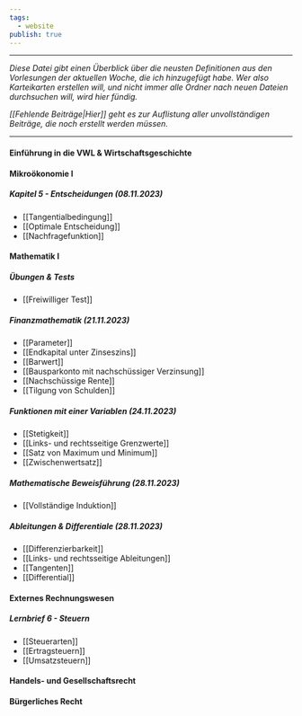 ```yaml
---
tags:
  - website
publish: true
---
```

***

*Diese Datei gibt einen Überblick über die neusten Definitionen aus den Vorlesungen der aktuellen Woche, die ich hinzugefügt habe. Wer also Karteikarten erstellen will, und nicht immer alle Ordner nach neuen Dateien durchsuchen will, wird hier fündig.*

*[[Fehlende Beiträge|Hier]] geht es zur Auflistung aller unvollständigen Beiträge, die noch erstellt werden müssen.*

***
#### Einführung in die VWL & Wirtschaftsgeschichte


#### Mikroökonomie I

##### Kapitel 5 - Entscheidungen (08.11.2023)
- [[Tangentialbedingung]]
- [[Optimale Entscheidung]]
- [[Nachfragefunktion]]
#### Mathematik I

##### Übungen & Tests
- [[Freiwilliger Test]]
##### Finanzmathematik (21.11.2023)
- [[Parameter]]
- [[Endkapital unter Zinseszins]]
- [[Barwert]]
- [[Bausparkonto mit nachschüssiger Verzinsung]]
- [[Nachschüssige Rente]]
- [[Tilgung von Schulden]]
##### Funktionen mit einer Variablen (24.11.2023)
- [[Stetigkeit]]
- [[Links- und rechtsseitige Grenzwerte]]
- [[Satz von Maximum und Minimum]]
- [[Zwischenwertsatz]]
##### Mathematische Beweisführung (28.11.2023)
- [[Vollständige Induktion]]
##### Ableitungen & Differentiale (28.11.2023)
- [[Differenzierbarkeit]]
- [[Links- und rechtsseitige Ableitungen]]
- [[Tangenten]]
- [[Differential]]
#### Externes Rechnungswesen
##### Lernbrief 6 - Steuern
- [[Steuerarten]]
- [[Ertragsteuern]]
- [[Umsatzsteuern]]

#### Handels- und Gesellschaftsrecht


#### Bürgerliches Recht
